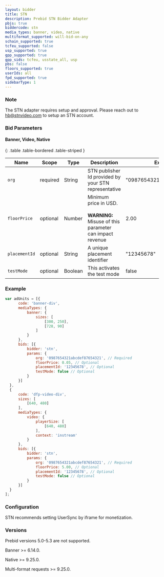 ```yaml
---
layout: bidder
title: STN
description: Prebid STN Bidder Adapter
pbjs: true
biddercode: stn
media_types: banner, video, native
multiformat_supported: will-bid-on-any
schain_supported: true
tcfeu_supported: false
usp_supported: true
gpp_supported: true
gpp_sids: tcfeu, usstate_all, usp
pbs: false
floors_supported: true
userIds: all
fpd_supported: true
sidebarType: 1
---
```


### Note

The STN adapter requires setup and approval. Please reach out to <hb@stnvideo.com> to setup an STN account.

### Bid Parameters

#### Banner, Video, Native

{: .table .table-bordered .table-striped }

| Name | Scope | Type | Description | Example
| ---- | ----- | ---- | ----------- | -------
| `org` | required | String |  STN publisher Id provided by your STN representative  | "0987654321abcdef87654321"
| `floorPrice` | optional | Number |  Minimum price in USD. <br/><br/> **WARNING:**<br/> Misuse of this parameter can impact revenue | 2.00
| `placementId` | optional | String |  A unique placement identifier  | "12345678"
| `testMode` | optional | Boolean |  This activates the test mode  | false

### Example

```javascript
var adUnits = [{
      code: 'banner-div',
      mediaTypes: {
          banner: {
              sizes: [
                  [300, 250],
                  [728, 90]
              ]
          }
      },
      bids: [{
          bidder: 'stn',
          params: {
              org: '0987654321abcdef87654321', // Required
              floorPrice: 0.05, // Optional
              placementId: '12345678', // Optional
              testMode: false // Optional
          }
      }]
  },
  {
      code: 'dfp-video-div',
      sizes: [
          [640, 480]
      ],
      mediaTypes: {
          video: {
              playerSize: [
                  [640, 480]
              ],
              context: 'instream'
          }
      },
      bids: [{
          bidder: 'stn',
          params: {
              org: '0987654321abcdef87654321', // Required
              floorPrice: 5.00, // Optional
              placementId: '12345678', // Optional
              testMode: false // Optional
          }
      }]
  }
];
```

### Configuration

STN recommends setting UserSync by iframe for monetization.

### Versions

Prebid versions 5.0-5.3 are not supported.

Banner >= 6.14.0.

Native >= 9.25.0.

Multi-format requests >= 9.25.0.
